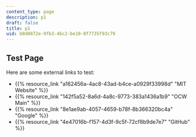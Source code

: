 ```yaml
---
content_type: page
description: p1
draft: false
title: p1
uid: b0d0872e-9fb3-4bc2-be10-0f7735f93c79
---
```

## Test Page

Here are some external links to test:

- {{% resource_link "a162456a-4ac8-43ad-b4ce-a0929f33998d" "MIT Website" %}}
- {{% resource_link "142f5a52-8a6d-4a8c-9773-383a1436a1b9" "OCW Main" %}}
- {{% resource_link "8e1ae9ab-4057-4659-b78f-8b366320bc4a" "Google" %}}
- {{% resource_link "4e47016b-f157-4d3f-9c5f-72cf8b9de7e7" "GitHub" %}}
